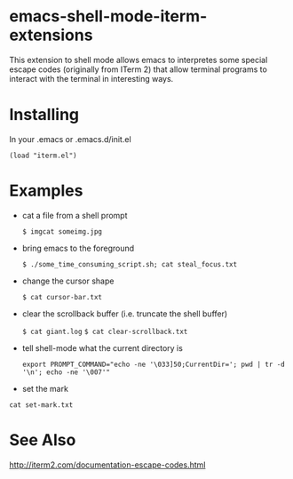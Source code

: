 emacs-shell-mode-iterm-extensions
=================================

This extension to shell mode allows emacs to interpretes some special
escape codes (originally from ITerm 2) that allow terminal programs to
interact with the terminal in interesting ways.

# Installing

In your .emacs or .emacs.d/init.el

  ```(load "iterm.el")```

# Examples

 * cat a file from a shell prompt

   ```$ imgcat someimg.jpg```

 * bring emacs to the foreground

   ```$ ./some_time_consuming_script.sh; cat steal_focus.txt```

 * change the cursor shape

   ```$ cat cursor-bar.txt```

 * clear the scrollback buffer (i.e. truncate the shell buffer)

   ```$ cat giant.log```
   ```$ cat clear-scrollback.txt```

 * tell shell-mode what the current directory is

   ```export PROMPT_COMMAND="echo -ne '\033]50;CurrentDir='; pwd | tr -d '\n'; echo -ne '\007'"```

 * set the mark

  ```cat set-mark.txt```


# See Also

http://iterm2.com/documentation-escape-codes.html
